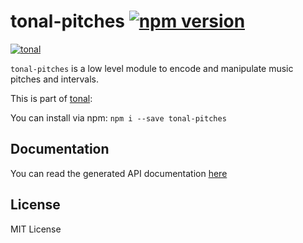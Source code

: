 # tonal-pitches [![npm version](https://img.shields.io/npm/v/tonal-pitches.svg)](https://www.npmjs.com/package/tonal-pitches)

[![tonal](https://img.shields.io/badge/tonal-pitches-yellow.svg)](https://www.npmjs.com/browse/keyword/tonal)

`tonal-pitches` is a low level module to encode and manipulate music pitches and intervals.

This is part of [tonal](https://www.npmjs.com/package/tonal):

You can install via npm: `npm i --save tonal-pitches`

## Documentation

You can read the generated API documentation [here](https://github.com/danigb/tonal/blob/tonal-0.50.x/packages/pitches/API.md)

## License

MIT License
